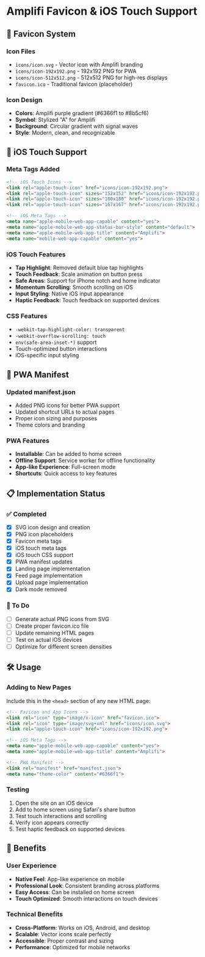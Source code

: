 # Amplifi Favicon & iOS Touch Support

## 🎨 Favicon System

### Icon Files

- `icons/icon.svg` - Vector icon with Amplifi branding
- `icons/icon-192x192.png` - 192x192 PNG for PWA
- `icons/icon-512x512.png` - 512x512 PNG for high-res displays
- `favicon.ico` - Traditional favicon (placeholder)

### Icon Design

- **Colors**: Amplifi purple gradient (#6366f1 to #8b5cf6)
- **Symbol**: Stylized "A" for Amplifi
- **Background**: Circular gradient with signal waves
- **Style**: Modern, clean, and recognizable

## 📱 iOS Touch Support

### Meta Tags Added

```html
<!-- iOS Touch Icons -->
<link rel="apple-touch-icon" href="icons/icon-192x192.png">
<link rel="apple-touch-icon" sizes="152x152" href="icons/icon-192x192.png">
<link rel="apple-touch-icon" sizes="180x180" href="icons/icon-192x192.png">
<link rel="apple-touch-icon" sizes="167x167" href="icons/icon-192x192.png">

<!-- iOS Meta Tags -->
<meta name="apple-mobile-web-app-capable" content="yes">
<meta name="apple-mobile-web-app-status-bar-style" content="default">
<meta name="apple-mobile-web-app-title" content="Amplifi">
<meta name="mobile-web-app-capable" content="yes">
```

### iOS Touch Features

- **Tap Highlight**: Removed default blue tap highlights
- **Touch Feedback**: Scale animation on button press
- **Safe Areas**: Support for iPhone notch and home indicator
- **Momentum Scrolling**: Smooth scrolling on iOS
- **Input Styling**: Native iOS input appearance
- **Haptic Feedback**: Touch feedback on supported devices

### CSS Features

- `-webkit-tap-highlight-color: transparent`
- `-webkit-overflow-scrolling: touch`
- `env(safe-area-inset-*)` support
- Touch-optimized button interactions
- iOS-specific input styling

## 🔧 PWA Manifest

### Updated manifest.json

- Added PNG icons for better PWA support
- Updated shortcut URLs to actual pages
- Proper icon sizing and purposes
- Theme colors and branding

### PWA Features

- **Installable**: Can be added to home screen
- **Offline Support**: Service worker for offline functionality
- **App-like Experience**: Full-screen mode
- **Shortcuts**: Quick access to key features

## 📋 Implementation Status

### ✅ Completed

- [x] SVG icon design and creation
- [x] PNG icon placeholders
- [x] Favicon meta tags
- [x] iOS touch meta tags
- [x] iOS touch CSS support
- [x] PWA manifest updates
- [x] Landing page implementation
- [x] Feed page implementation
- [x] Upload page implementation
- [x] Dark mode removed

### 🔄 To Do

- [ ] Generate actual PNG icons from SVG
- [ ] Create proper favicon.ico file
- [ ] Update remaining HTML pages
- [ ] Test on actual iOS devices
- [ ] Optimize for different screen densities

## 🛠️ Usage

### Adding to New Pages

Include this in the `<head>` section of any new HTML page:

```html
<!-- Favicon and App Icons -->
<link rel="icon" type="image/x-icon" href="favicon.ico">
<link rel="icon" type="image/svg+xml" href="icons/icon.svg">
<link rel="apple-touch-icon" href="icons/icon-192x192.png">

<!-- iOS Meta Tags -->
<meta name="apple-mobile-web-app-capable" content="yes">
<meta name="apple-mobile-web-app-title" content="Amplifi">

<!-- PWA Manifest -->
<link rel="manifest" href="manifest.json">
<meta name="theme-color" content="#6366f1">
```

### Testing

1. Open the site on an iOS device
2. Add to home screen using Safari's share button
3. Test touch interactions and scrolling
4. Verify icon appears correctly
5. Test haptic feedback on supported devices

## 🎯 Benefits

### User Experience

- **Native Feel**: App-like experience on mobile
- **Professional Look**: Consistent branding across platforms
- **Easy Access**: Can be installed on home screen
- **Touch Optimized**: Smooth interactions on touch devices

### Technical Benefits

- **Cross-Platform**: Works on iOS, Android, and desktop
- **Scalable**: Vector icons scale perfectly
- **Accessible**: Proper contrast and sizing
- **Performance**: Optimized for mobile networks
